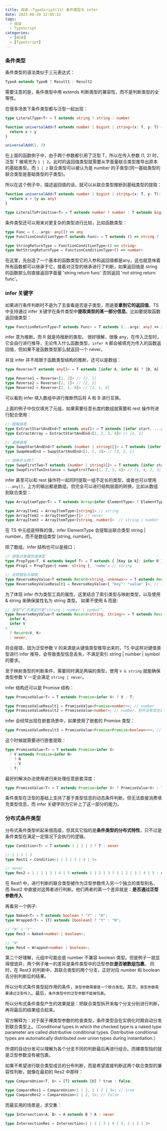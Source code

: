 ```yaml
---
title: 阅读--TypeScript(11) 条件类型与 infer
date: 2023-08-20 12:05:12
tags:
  - 阅读
  - TypeScript
categories:
  - [阅读]
  - [TypeScript]
---
```


 ### 条件类型
 条件类型的语法类似于三元表达式：
 ```ts
 TypeA extends TypeB ? Result1 : Result2
 ```
需要注意的是，条件类型中用 extends 判断类型的兼容性，而不是判断类型的全等性。

在很多场景下条件类型都与泛型一起出现：
```ts
type LiteralType<T> = T extends string ? string : number
```

```ts
function universalAdd<T extends number | bigint | string>(x: T, y: T) {
  return x + y
}

universalAdd(1, 2)
```
在上面的函数例子中，由于两个参数都引用了泛型 T，所以在传入参数 (1, 2) 时，泛型 T 被填充为 `1 | 2`。此时的返回值类型就需要从字面量联合类型推导出原本的基础类型。而 `1 | 2` 联合类型可以被认为是 number 的子类型(同一基础类型的联合类型是基础类型的子类型)。

所以在这个例子中，描述返回值的话，就可以从联合类型推断到基础类型的提取：
```ts
function universalAdd<T extends number | bigint | string>(x: T, y: T): LiteralToPrimitive<T> {
  return x + (y as any)
}

type LiteralToPrimitive<T> = T extends number ? number : T extends bigint ? bigint : T extends string ? string : never

```

条件类型还可以用来对更复杂的类型进行比较，比如函数类型：
```ts
type Func = (...args: any[]) => any
type FunctionConditionType<T extends Func> = T extends () => string ? 'string return func' : 'not string return func'

type StringReturnType = FunctionConditionType<() => string>
type NotStringReturnType = FunctionConditionType<() => number>
```

在这里，先创造了一个基本的函数类型它的入参和返回值都是any，这也就意味着所有函数都可以继承于它。接着对泛型的继承进行了判断，如果返回值是 string 的函数那么则直接返回字面量 'string return func' 否则返回 'not string return func'。


### **infer** 关键字
如果进行条件判断时不是为了去查看是否是子类型，而是要**拿到它的返回值**，TS 中支持通过 infer 关键字在条件类型中**提取类型的某一部分信息**。比如要提取函数返回值类型：
```ts
type FunctionReturnType<T extends Func> = T extends (...args: any) => infer R ? R : never
```
infer 意为推断。而 R 就是待推断的类型。
很好理解，很像 any，在传入泛型时，它会自行进行推导，无论传入什么函数类型，`infer R` 都会被填充为传入的函数返回值，但如果不是函数类型那么就返回一个 never。

并且 infer 并不局限于函数类型结构的推断，还可以是数组：
```ts
type Reverse<T extends any[]> = T extends [infer A, infer B] ? [B, A] : T

type Reverse1 = Reverse<[1, 2]> // [2, 1]
type Reverse2 = Reverse<[2, 1]> // [1, 2]
type Reverse2 = Reverse<[2, 1, 0]> // [2, 1, 0]
```
可以看到 infer 填入数组中进行推断然后将 A 和 B 进行互换。

上面的例子中仅仅填充了元组，如果需要任意长度的数组就需要和 rest 操作符进行配合使用：
```ts
// 提取首尾
type ExtractStartAndEnd<T extends any[]> = T extends [infer start, ...any[], infer end] ? [end, start] : T
type ExtractArray = ExtractStartAndEnd<[1, 2, 3, 4]> // [4, 1]

// 调换首尾
type SwapStartAndEnd<T extends (number | string)[]> = T extends [infer start, ...infer center, infer end] ? [end, ...center, start ] : T
type SwapHeadEnd = SwapStartAndEnd<[1, 2, 3]> // [3, 2, 1]

// 调换开头两个
type SwapFirstTwo<T extends (number | string)[]> = T extends [infer start, ...infer center, infer end] ? [start, end, ...center] : T
type SwapFirstTwoInstance = SwapFirstTwo<[1, 2, 3, 4]> // [1, 4, 2, 3]
```

infer 甚至可以和 rest 操作符一起同时提取一组不定长的类型，或者也可以使用 `...any[]`，上方的输出都是数组，但完全可以进行结构层面的转换，比如从数组到联合类型：
```ts
type ArrayItemType<T> = T extends Array<infer ElementType> ? ElementType : never

type ArrayItem1 = ArrayItemType<[string]> // string
type ArrayItem2 = ArrayItemType<[]> // never
type ArrayItem3 = ArrayItemType<[string, number]>  // string | number
```

在 TS 中元组是特殊的值，infer ElementType 会提取出联合类型  string | number，而不是数组类型 [string, number]。

除了数组，infer 结构也可以是接口：
```ts
// 提取对象属性值类型
type PropType<T, K extends keyof T> = T extends { [Key in k]: infer R } ? R : never
type Prop1 = PropType<{ name: string }, 'name'> // string

// 反转键名与键值
type ReverseKeyValue<T extends Record<string, unknown>> = T extends Record<infer K, infer V> ? Record<V & string, K> : never
type ReverseKeyValueResult1 = ReverseKeyValue<{ "key": "value" }>; // { "value": "key" }
```

为了体现 infer 作为类型工具的属性，这里结合了索引类型与映射类型，以及使用 & string 来确保属性名为 string 类型。
如果不使用 & 而是:
```ts
// 类型“V”不满足约束“string | number | symbol”。
type ReverseKeyValue<T extends Record<string, string>> = T extends Record<
  infer K,
  infer V
>
  ? Record<V, K>
  : never;
```
将会报错，因为泛型参数 V 的来源是从键值类型推导出来的，TS 中这样对键值类型进行 infer 推导，会导致类型信息丢失，不满足索引 string | number | symbol 的要求。

至于映射类型的判断条件，需要同时满足两端的类型，使用 `V & string` 就能确保类型参数 V 一定会满足 `string | never`。


infer 结构还可以是 Promise 结构：
```ts
type PromiseValue<T> = T extends Promise<infer V> ? V : T;

type PromiseValueResult1 = PromiseValue<Promise<number>>; // number
type PromiseValueResult2 = PromiseValue<number>; // number，但并没有发生提取
```

infer 会经常出现在嵌套场景中，如果使用了嵌套的 Promise 类型：
```ts
type PromiseValueResult3 = PromiseValue<Promise<Promise<boolean>>>; // Promise<boolean>，只提取了一层
```

这个时候就需要进行嵌套提取：
```ts
type PromiseValue<T> = T extends Promise<infer V>
  ? V extends Promise<infer N>
    ? N
    : V
  : T;
```

最好的解决办法使用递归来处理任意嵌套深度：
```ts
type PromiseValue<T> = T extends Promise<infer V> ? PromiseValue<V> : T;
```

条件类型在泛型的基础上支持了基于类型信息的动态条件判断，但无法直接消费填充类型信息，而 infer 关键字则为它补上了这一部分的能力。


### 分布式条件类型
分布式条件类型听起来很高级，但其实它指的是**条件类型的分布式特性**，只不过是条件类型在满足一定情况下会执行的逻辑。
```ts
type Condition<T> = T extends 1 | 2 | 3 ? T : never

// 1 | 2 | 3
type Rest1 = Condition<1 | 2 | 3 | 4 | 5> 

// never
type Res2 = 1 | 2 | 3 | 4 | 5 extends 1 | 2 | 3 ? 1 | 2 | 3 | 4 | 5 : never;
```

在 Rest1 中，进行判断的联合类型被作为泛型参数传入另一个独立的类型别名，而 Rest2 中直接对这两者进行判断。他们两者的第一个差异就是：**是否通过泛型参数传入**

再看另一个例子:
```ts
type Naked<T> = T extends boolean ? "Y" : "N";
type Wrapped<T> = [T] extends [boolean] ? "Y" : "N";

// "N" | "Y"
type Res3 = Naked<number | boolean>;

// "N"
type Res4 = Wrapped<number | boolean>;
```

第二个好理解，元组中可能会是 number 不兼容 boolean 类型。但是例子一就显得很诡异，两个例子唯一的差异是条件类型中的泛型参数**是否被数组包裹**。
同时，在 Rest3 的判断中，其联合类型的两个分支，正好对应 number 和 boolean 去分别判断后的结果。

所以分布式条件类型起作用的条件，`类型参数需要是一个联合类型`。其次，`类型参数需要通过泛型传入`。最后，`条件类型中的泛型参数不能被包裹`。

所以分布式条件类型产生的效果就是：把联合类型拆开来每个分支分别进行判断，再将最后的结果组合起来。

官方解释为：对于属于裸类型参数的检查类型，条件类型会在实例化时期自动分发到联合类型上。（Conditional types in which the checked type is a naked type parameter are called distributive conditional types. Distributive conditional types are automatically distributed over union types during instantiation.）

所谓的自动分发可以理解为各个分支不同的判断最后再进行组合。而裸类型指的就是泛型参数没有被包裹。

如果不希望进行联合类型成员的分布判断，而是希望直接判断这两个联合类型的兼容性判断，就像在最初的 Res2 中那样：
```ts
type CompareUnion<T, U> = [T] extends [U] ? true : false;

type CompareRes1 = CompareUnion<1 | 2, 1 | 2 | 3>; // true
type CompareRes2 = CompareUnion<1 | 2, 1>; // false
```

 而最实用的场景是，求交集：
 ```ts
type Intersection<A, B> = A extends B ? A : never

type IntersectionRes = Intersection<1 | 2 | 3 | 4 | 5, 1 | 2 | 3>
 ```

 
